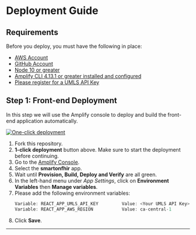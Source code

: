 # Deployment Guide

## Requirements
Before you deploy, you must have the following in place:
*  [AWS Account](https://aws.amazon.com/account/) 
*  [GitHub Account](https://github.com/) 
*  [Node 10 or greater](https://nodejs.org/en/download/) 
*  [Amplify CLI 4.13.1 or greater installed and configured](https://aws-amplify.github.io/docs/cli-toolchain/quickstart#quickstart) 
*  [Please register for a UMLS API Key](https://uts.nlm.nih.gov/uts/signup-login)
  


## Step 1: Front-end Deployment
In this step we will use the Amplify console to deploy and build the front-end application automatically. 

[![One-click deployment](https://oneclick.amplifyapp.com/button.svg)](https://console.aws.amazon.com/amplify/home#/deploy?repo=https://github.com/UBC-CIC/antimicrobial_app_smart_fhir)

1. Fork this repository.
2. **1-click deployment** button above. Make sure to start the deployment before continuing. 
3. Go to the [Amplify Console](https://console.aws.amazon.com/amplify/home).
4. Select the **smartonfhir** app.
5. Wait until **Provision, Build, Deploy and Verify** are all green. 
6. In the left-hand menu under *App Settings*, click on **Environment Variables** then **Manage variables**.
7. Please add the following environment variables:
   ```javascript
   Variable: REACT_APP_UMLS_API_KEY         Value: <Your UMLS API Key>
   Variable: REACT_APP_AWS_REGION           Value: ca-central-1
   ```
8. Click **Save**.

---
